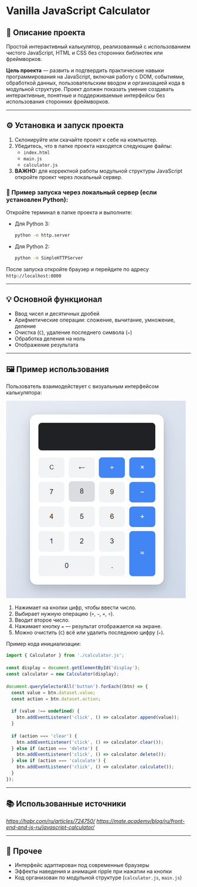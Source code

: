 # Vanilla JavaScript Calculator

## 📌 Описание проекта

Простой интерактивный калькулятор, реализованный с использованием чистого JavaScript, HTML и CSS без сторонних библиотек или фреймворков.

**Цель проекта** — развить и подтвердить практические навыки программирования на JavaScript, включая работу с DOM, событиями, обработкой данных, пользовательским вводом и организацией кода в модульной структуре. Проект должен показать умение создавать интерактивные, понятные и поддерживаемые интерфейсы без использования сторонних фреймворков.

---

## ⚙️ Установка и запуск проекта

1. Склонируйте или скачайте проект к себе на компьютер.
2. Убедитесь, что в папке проекта находятся следующие файлы:
   - `index.html`
   - `main.js`
   - `calculator.js`
3. **ВАЖНО:** для корректной работы модульной структуры JavaScript откройте проект через локальный сервер.

### 🔧 Пример запуска через локальный сервер (если установлен Python):

Откройте терминал в папке проекта и выполните:

- Для Python 3:
  ```bash
  python -m http.server
  ```

- Для Python 2:
  ```bash
  python -m SimpleHTTPServer
  ```

После запуска откройте браузер и перейдите по адресу `http://localhost:8000`

---

## 💡 Основной функционал

- Ввод чисел и десятичных дробей
- Арифметические операции: сложение, вычитание, умножение, деление
- Очистка (`C`), удаление последнего символа (`←`)
- Обработка деления на ноль
- Отображение результата



---

## 🖼️ Пример использования

Пользователь взаимодействует с визуальным интерфейсом калькулятора:

![alt text](image.png)

1. Нажимает на кнопки цифр, чтобы ввести число.
2. Выбирает нужную операцию (`+`, `−`, `×`, `÷`).
3. Вводит второе число.
4. Нажимает кнопку `=` — результат отображается на экране.
5. Можно очистить (`C`) всё или удалить последнюю цифру (`←`).

Пример кода инициализации:

```javascript
import { Calculator } from './calculator.js';

const display = document.getElementById('display');
const calculator = new Calculator(display);

document.querySelectorAll('button').forEach((btn) => {
  const value = btn.dataset.value;
  const action = btn.dataset.action;

  if (value !== undefined) {
    btn.addEventListener('click', () => calculator.append(value));
  }

  if (action === 'clear') {
    btn.addEventListener('click', () => calculator.clear());
  } else if (action === 'delete') {
    btn.addEventListener('click', () => calculator.delete());
  } else if (action === 'calculate') {
    btn.addEventListener('click', () => calculator.calculate());
  }
});
```

---

## 📚 Использованные источники

_https://habr.com/ru/articles/724750/_
_https://mate.academy/blog/ru/front-end-and-js-ru/javascript-calculator/_

---

## 📄 Прочее

- Интерфейс адаптирован под современные браузеры
- Эффекты наведения и анимация ripple при нажатии на кнопки
- Код организован по модульной структуре (`calculator.js`, `main.js`)
